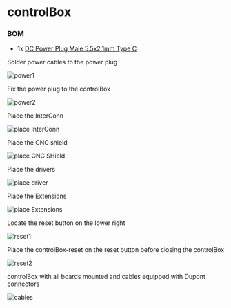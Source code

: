 # controlBox

### BOM
* 1x [DC Power Plug Male 5.5x2.1mm Type C](https://www.aliexpress.com/item/1005003324016159.html)

Solder power cables to the power plug

![power1](/controlBox/power1.jpg)

Fix the power plug to the controlBox

![power2](/controlBox/power2.jpg)

Place the InterConn

![place InterConn](/controlBox/place%20InterConn.jpg)

Place the CNC shield

![place CNC SHield](/controlBox/place%20CNC%20SHield.jpg)

Place the drivers

![place driver](/controlBox/place%20driver.jpg)

Place the Extensions

![place Extensions](/controlBox/place%20Extensions.jpg)

Locate the reset button on the lower right

![reset1](/controlBox/reset1.jpg)

Place the controlBox-reset on the reset button before closing the controlBox

![reset2](/controlBox/reset2.jpg)

controlBox with all boards mounted and cables equipped with Dupont connectors

![cables](/controlBox/cables.jpg)
